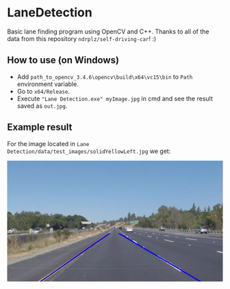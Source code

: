 # LaneDetection

Basic lane finding program using OpenCV and C++. Thanks to all of the data from this repository `ndrplz/self-driving-car`! :)

## How to use (on Windows)

- Add `path_to_opencv_3.4.6\opencv\build\x64\vc15\bin` to `Path` environment variable.
- Go to `x64/Release`.
- Execute `"Lane Detection.exe" myImage.jpg` in cmd and see the result saved as `out.jpg`.

## Example result

For the image located in `Lane Detection/data/test_images/solidYellowLeft.jpg` we get:

![Alt text](x64/Release/out.jpg "Example result")
